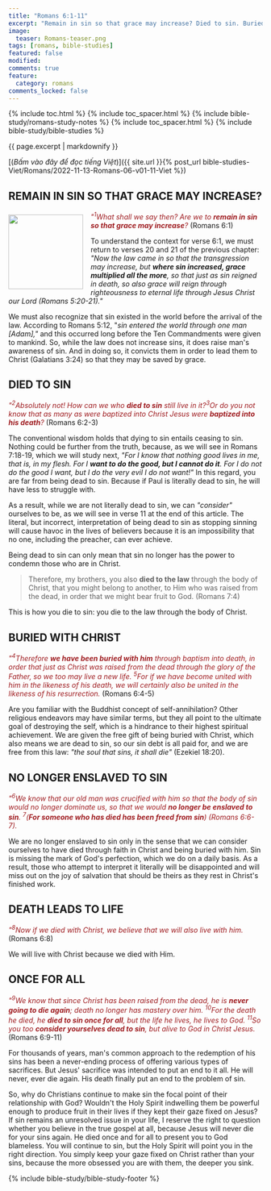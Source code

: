 ```yaml
---
title: "Romans 6:1-11"
excerpt: "Remain in sin so that grace may increase? Died to sin. Buried with Christ. No longer be enslaved to sin. Death leads to life. Once for all."
image:
  teaser: Romans-teaser.png
tags: [romans, bible-studies]
featured: false
modified:
comments: true
feature:
  category: romans
comments_locked: false
---
```


{% include toc.html %}
{% include toc_spacer.html %}
{% include bible-study/romans-study-notes %}
{% include toc_spacer.html %}
{% include bible-study/bible-studies %}

{{ page.excerpt | markdownify }}

[(<em>Bấm vào đây để đọc tiếng Việt</em>)]({{ site.url }}{% post_url bible-studies-Viet/Romans/2022-11-13-Romans-06-v01-11-Viet %})

## REMAIN IN SIN SO THAT GRACE MAY INCREASE?
<div>
<p>
<img alt src="http://vacsf.org/assets/images/Romans-teaser.png" style="border: 0px none; margin: 7px 15px 0px 0px; max-width: 100%; height: 148px; padding: 0px; float: left;">
    <span style="color: rgb(159, 29, 33);"><i>"<sup>1</sup>What shall we say then? Are we to <strong>remain in sin so that grace may increase</strong>?</i></span> (Romans 6:1)<br /></p>
</div>

To understand the context for verse 6:1, we must return to verses 20 and 21 of the previous chapter: *"Now the law came in so that the transgression may increase, but **where sin increased, grace multiplied all the more**, so that just as sin reigned in death, so also grace will reign through righteousness to eternal life through Jesus Christ our Lord (Romans 5:20-21)."*

We must also recognize that sin existed in the world before the arrival of the law. According to Romans 5:12, "*sin entered the world through one man [Adam],"* and this occurred long before the Ten Commandments were given to mankind. So, while the law does not increase sins, it does raise man's awareness of sin. And in doing so, it convicts them in order to lead them to Christ (Galatians 3:24) so that they may be saved by grace.

## DIED TO SIN

<span style="color: rgb(159, 29, 33);">
<i>"<sup>2</sup>Absolutely not! How can we who <strong>died to sin</strong> still live in it?<sup>3</sup>Or do you not know that as many as were baptized into Christ Jesus were <strong>baptized into his death</strong>?</i></span> (Romans 6:2-3)

The conventional wisdom holds that dying to sin entails ceasing to sin. Nothing could be further from the truth, because, as we will see in Romans 7:18-19, which we will study next, *"For I know that nothing good lives in me, that is, in my flesh. For I <strong>want to do the good, but I cannot do it</strong>. For I do not do the good I want, but I do the very evil I do not want!"* In this regard, you are far from being dead to sin. Because if Paul is literally dead to sin, he will have less to struggle with.

As a result, while we are not literally dead to sin, we can *"consider"* ourselves to be, as we will see in verse 11 at the end of this article. The literal, but incorrect, interpretation of being dead to sin as stopping sinning will cause havoc in the lives of believers because it is an impossibility that no one, including the preacher, can ever achieve.

Being dead to sin can only mean that sin no longer has the power to condemn those who are in Christ.

> Therefore, my brothers, you also **died to the law** through the body of Christ, that you might belong to another, to Him who was raised from the dead, in order that we might bear fruit to God. (Romans 7:4)

This is how you die to sin: you die to the law through the body of Christ.

## BURIED WITH CHRIST

<span style="color: rgb(159, 29, 33);">
<i>"<sup>4</sup>Therefore <strong>we have been buried with him</strong> through baptism into death, in order that just as Christ was raised from the dead through the glory of the Father, so we too may live a new life. <sup>5</sup>For if we have become united with him in the likeness of his death, we will certainly also be united in the likeness of his resurrection.</i></span> (Romans 6:4-5)

Are you familiar with the Buddhist concept of self-annihilation? Other religious endeavors may have similar terms, but they all point to the ultimate goal of destroying the self, which is a hindrance to their highest spiritual achievement. We are given the free gift of being buried with Christ, which also means we are dead to sin, so our sin debt is all paid for, and we are free from this law: *"the soul that sins, it shall die"* (Ezekiel 18:20).

## NO LONGER ENSLAVED TO SIN

<span style="color: rgb(159, 29, 33);">
<i>"<sup>6</sup>We know that our old man was crucified with him so that the body of sin would no longer dominate us, so that we would <strong>no longer be enslaved to sin</strong>. <sup>7</sup>(<strong>For someone who has died has been freed from sin</strong>) (Romans 6:6-7).</i></span>

We are no longer enslaved to sin only in the sense that we can consider ourselves to have died through faith in Christ and being buried with him. Sin is missing the mark of God's perfection, which we do on a daily basis. As a result, those who attempt to interpret it literally will be disappointed and will miss out on the joy of salvation that should be theirs as they rest in Christ's finished work.

## DEATH LEADS TO LIFE

<span style="color: rgb(159, 29, 33);">
<i>"<sup>8</sup>Now if we died with Christ, we believe that we will also live with him.</i></span> (Romans 6:8)

We will live with Christ because we died with Him.

## ONCE FOR ALL

<span style="color: rgb(159, 29, 33);">
<i>"<sup>9</sup>We know that since Christ has been raised from the dead, he is <strong>never going to die again</strong>; death no longer has mastery over him. <sup>10</sup>For the death he died, he <strong>died to sin once for all</strong>, but the life he lives, he lives to God. <sup>11</sup>So you too <strong>consider yourselves dead to sin</strong>, but alive to God in Christ Jesus.</i></span> (Romans 6:9-11)

For thousands of years, man's common approach to the redemption of his sins has been a never-ending process of offering various types of sacrifices. But Jesus' sacrifice was intended to put an end to it all. He will never, ever die again. His death finally put an end to the problem of sin.

So, why do Christians continue to make sin the focal point of their relationship with God? Wouldn't the Holy Spirit indwelling them be powerful enough to produce fruit in their lives if they kept their gaze fixed on Jesus? If sin remains an unresolved issue in your life, I reserve the right to question whether you believe in the true gospel at all, because Jesus will never die for your sins again. He died once and for all to present you to God blameless. You will continue to sin, but the Holy Spirit will point you in the right direction. You simply keep your gaze fixed on Christ rather than your sins, because the more obsessed you are with them, the deeper you sink.


{% include bible-study/bible-study-footer %}

